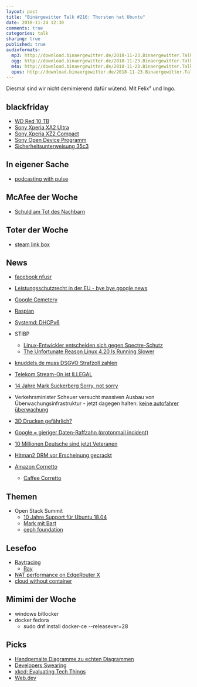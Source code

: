 ```yaml
---
layout: post
title: "Binärgewitter Talk #216: Thorsten hat Ubuntu"
date: 2018-11-24 12:30
comments: true
categories: talk
sharing: true
published: true
audioformats:
  mp3: http://download.binaergewitter.de/2018-11-23.Binaergewitter.Talk.216.mp3
  ogg: http://download.binaergewitter.de/2018-11-23.Binaergewitter.Talk.216.ogg
  m4a: http://download.binaergewitter.de/2018-11-23.Binaergewitter.Talk.216.m4a
  opus: http://download.binaergewitter.de/2018-11-23.Binaergewitter.Talk.216.opus
---
```

Diesmal sind wir nicht demimierend dafür wütend. Mit Felix² und Ingo.


## blackfriday

- [WD Red 10 TB](https://amzn.to/2KuqDtJ)
- [Sony Xperia XA2 Ultra](https://amzn.to/2TGNV3W)
- [Sony Xperia XZ2 Compact](https://amzn.to/2PT6bIQ)
- [Sony Open Device Programm](https://developer.sony.com/develop/open-devices/)
- [Sicherheitsunterweisung 35c3](https://www.youtube.com/watch?v=xevEcRPurbE)

## In eigener Sache
- [podcasting with pulse](https://l33tsource.com/blog/2018/11/11/Podcasting-with-pulse/)

## McAfee der Woche
- [Schuld am Tot des Nachbarn](https://www.theregister.co.uk/2018/11/15/john_mcafee_liable_death_neighbour_belize/)

## Toter der Woche
- [steam link box](https://www.golem.de/news/spiele-streaming-valve-verkauft-steam-link-box-nicht-mehr-1811-137810.html)

## News

- [facebook nfusr](https://github.com/facebookincubator/nfusr)
- [Leistungsschutzrecht in der EU - bye bye google news](
https://www.heise.de/newsticker/meldung/Leistungsschutzrecht-in-der-EU-Ende-fuer-Google-News-moeglich-4224772.html)
- [Google Cemetery](https://gcemetery.co/)
- [Raspian](https://www.golem.de/news/raspberry-pi-raspbian-bekommt-hardwarebeschleunigten-vlc-player-1811-137809.html)
- [Systemd: DHCPv6](https://www.heise.de/security/meldung/Systemd-DHCPv6-Pakete-koennen-Linux-Rechner-kapern-4206800.html)
- STIBP
  * [Linux-Entwickler entscheiden sich gegen
Spectre-Schutz](https://www.heise.de/security/meldung/Schlechte-Performance-Linux-Entwickler-entscheiden-sich-gegen-Spectre-Schutz-4230222.html)
  * [The Unfortunate Reason Linux 4.20 Is Running Slower](https://www.phoronix.com/scan.php?page=article&item=linux-420-bisect&num=1)

- [knuddels.de muss DSGVO Strafzoll zahlen](
https://www.heise.de/newsticker/meldung/Passwoerter-geleakt-Datenschuetzer-verhaengt-20-000-Euro-Bussgeld-gegen-Knuddels-de-4229798.html)
- [Telekom Stream-On ist ILLEGAL](https://www.golem.de/news/gerichtsentscheidung-telekom-verstoesst-mit-stream-on-gegen-netzneutralitaet-1811-137820.html)
- [14 Jahre Mark Suckerberg Sorry, not sorry](https://www.washingtonpost.com/graphics/2018/business/facebook-zuckerberg-apologies/)
- Verkehrsminister Scheuer versucht massiven Ausbau von Überwachungsinfrastruktur - jetzt dagegen halten: [keine autofahrer überwachung](https://aktion.digitalcourage.de/keine-autofahr-ueberwachung)
- [3D Drucken gefährlich?](https://hackaday.com/2018/11/21/3d-printer-warning-heating-plastic-to-high-temps-is-not-healthy/)
- [Google = gieriger Daten-Raffzahn (protonmail incident)](https://old.reddit.com/r/ProtonMail/comments/9yl94k/never_connect_to_protonmail_using_chrome/)
- [10 Millionen Deutsche sind jetzt Veteranen](http://www.spiegel.de/politik/deutschland/bundeswehr-zehn-millionen-deutsche-sind-jetzt-veteranen-a-1239098.html)
- [Hitman2 DRM vor Erscheinung gecrackt](https://games.slashdot.org/story/18/11/13/203228/hitman-2s-denuvo-drm-cracked-days-before-the-games-release)
- [Amazon Cornetto](https://aws.amazon.com/blogs/opensource/amazon-corretto-no-cost-distribution-openjdk-long-term-support/)
  * [Caffee Corretto](https://en.wikipedia.org/wiki/Caff%C3%A8_corretto)

## Themen
- Open Stack Summit
  * [10 Jahre Support für Ubuntu 18.04](https://www.pro-linux.de/news/1/26504/ubuntu-support-f%C3%BCr-1804-lts-auf-10-jahre-verl%C3%A4ngert.html)
  * [Mark mit Bart](https://cdn1.computerworlduk.com/cmsdata/features/3686847/shuttleworth_lead_image_openstack_berlin_thumb800.png)
  * [ceph foundation](https://www.pro-linux.de/news/1/26490/ceph-foundation-gegr%C3%BCndet.html)



## Lesefoo
- [Raytracing](https://www.heise.de/ct/artikel/Raytracing-in-Echtzeit-mit-DirectX-und-Nvidias-RTX-Grafikchips-4196393.html)
  * [Ray](https://www.jedipedia.net/wiki/Rey)
- [NAT performance on EdgeRouter X](https://an.undulating.space/post/180927-er_alternate_firmware_benchmarks/)
- [cloud without container](https://blog.cloudflare.com/cloud-computing-without-containers/)

## Mimimi der Woche
- windows bitlocker
- docker fedora
  * sudo dnf install docker-ce --releasever=28

## Picks
- [Handgemalte Diagramme zu echten Diagrammen](https://webdemo.myscript.com/views/diagram/index.html#/)
- [Developers Swearing](https://twitter.com/gitlost)
- [xkcd: Evaluating Tech Things](https://xkcd.com/2072/)
- [Web.dev](https://web.dev/)
